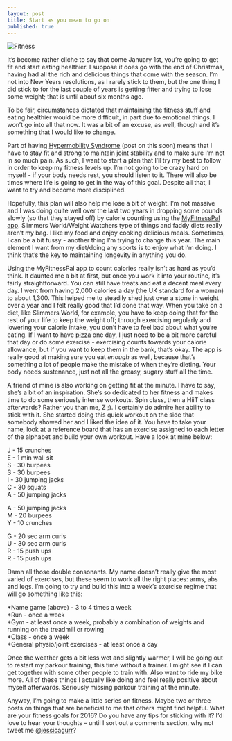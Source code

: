 ```yaml
---
layout: post
title: Start as you mean to go on
published: true
---
```


![Fitness]({{site.baseurl}}/_images/2016fitness.jpg)

It’s become rather cliche to say that come January 1st, you’re going to get fit and start eating healthier. I suppose it does go with the end of Christmas, having had all the rich and delicious things that come with the season. I’m not into New Years resolutions, as I rarely stick to them, but the one thing I did stick to for the last couple of years is getting fitter and trying to lose some weight; that is until about six months ago.

<!--more-->

To be fair, circumstances dictated that maintaining the fitness stuff and eating healthier would be more difficult, in part due to emotional things. I won’t go into all that now. It was a bit of an excuse, as well, though and it’s something that I would like to change. 

Part of having [Hypermobility Syndrome](http://hypermobility.org/) (post on this soon) means that I have to stay fit and strong to maintain joint stability and to make sure I’m not in so much pain. As such, I want to start a plan that I’ll try my best to follow in order to keep my fitness levels up. I’m not going to be crazy hard on myself - if your body needs rest, you should listen to it. There will also be times where life is going to get in the way of this goal. Despite all that,  I want to try and become more disciplined.

Hopefully, this plan will also help me lose a bit of weight. I’m not massive and I was doing quite well over the last two years in dropping some pounds slowly (so that they stayed off) by calorie counting using the [MyFitnessPal app](https://www.myfitnesspal.com/). Slimmers World/Weight Watchers type of things and faddy diets really aren’t my bag. I like my food and enjoy cooking delicious meals. Sometimes, I can be a bit fussy - another thing I’m trying to change this year. The main element I want from my diet/doing any sports is to enjoy what I’m doing. I think that’s the key to maintaining longevity in anything you do. 

Using the MyFitnessPal app to count calories really isn’t as hard as you’d think. It daunted me a bit at first, but once you work it into your routine, it’s fairly straightforward. You can still have treats and eat a decent meal every day. I went from having 2,000 calories a day (the UK standard for a woman) to about 1,300. This helped me to steadily shed just over a stone in weight over a year and I felt really good that I’d done that way. When you take on a diet, like Slimmers World, for example, you have to keep doing that for the rest of your life to keep the weight off; through exercising regularly and lowering your calorie intake, you don’t have to feel bad about what you’re eating. If I want to have [pizza](https://jessgurr.com/2016/01/12/rays-pizza/) one day, I just need to be a bit more careful that day or do some exercise - exercising counts towards your calorie allowance, but if you want to keep them in the bank, that’s okay. The app is really good at making sure you eat *enough* as well, because that’s something a lot of people make the mistake of when they’re dieting. Your body needs sustenance, just not all the greasy, sugary stuff all the time.

A friend of mine is also working on getting fit at the minute. I have to say, she’s a bit of an inspiration. She’s so dedicated to her fitness and makes time to do some seriously intense workouts. Spin class, then a HiiT class afterwards? Rather you than me, Z ;). I certainly do admire her ability to stick with it. She started doing this quick workout on the side that somebody showed her and I liked the idea of it. You have to take your name, look at a reference board that has an exercise assigned to each letter of the alphabet and build your own workout. Have a look at mine below:

J - 15 crunches  
E - 1 min wall sit  
S - 30 burpees  
S - 30 burpees  
I - 30 jumping jacks  
C - 30 squats  
A - 50 jumping jacks  

A - 50 jumping jacks  
M - 20 burpees  
Y - 10 crunches  

G - 20 sec arm curls  
U - 30 sec arm curls  
R - 15 push ups  
R - 15 push ups  

Damn all those double consonants. My name doesn’t really give the most varied of exercises, but these seem to work all the right places: arms, abs and legs. I’m going to try and build this into a week’s exercise regime that will go something like this: 

*Name game (above) - 3 to 4 times a week  
*Run - once a week  
*Gym - at least once a week, probably a combination of weights and running on the treadmill or rowing  
*Class - once a week  
*General physio/joint exercises - at least once a day  

Once the weather gets a bit less wet and slightly warmer, I will be going out to restart my parkour training, this time without a trainer. I might see if I can get together with some other people to train with. Also want to ride my bike more. All of these things I actually like doing and feel really positive about myself afterwards. Seriously missing parkour training at the minute. 

Anyway, I’m going to make a little series on fitness. Maybe two or three posts on things that are beneficial to me that others might find helpful. What are your fitness goals for 2016? Do you have any tips for sticking with it? I’d love to hear your thoughts – until I sort out a comments section, why not tweet me [@jessicagurr](http://www.twitter.com/jessicagurr)?
